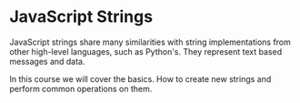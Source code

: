 # JavaScript Strings

JavaScript strings share many similarities with string implementations from other high-level languages, such as Python's. They represent text based messages and data.

In this course we will cover the basics. How to create new strings and perform common operations on them.

